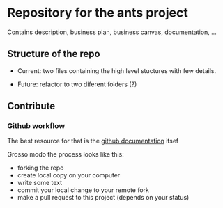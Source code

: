 # Repository for the ants project

Contains description, business plan, business canvas, documentation, ...

## Structure of the repo

- Current: two files containing the high level stuctures with few details.

- Future: refactor to two diferent folders (?)

## Contribute

### Github workflow

The best resource for that is the [github documentation](https://help.github.com) itsef

Grosso modo the process looks like this:

- forking the repo
- create local copy on your computer
- write some text
- commit your local change to your remote fork
- make a pull request to this project (depends on your status)



